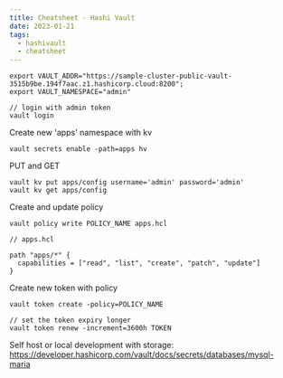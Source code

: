 ```yaml
---
title: Cheatsheet - Hashi Vault
date: 2023-01-21
tags:
  - hashivault
  - cheatsheet
---
```


```
export VAULT_ADDR="https://sample-cluster-public-vault-3515b9be.194f7aac.z1.hashicorp.cloud:8200";
export VAULT_NAMESPACE="admin"

// login with admin token
vault login
```

Create new 'apps' namespace with kv

```
vault secrets enable -path=apps hv
```

PUT and GET

```
vault kv put apps/config username='admin' password='admin'
vault kv get apps/config
```

Create and update policy

```
vault policy write POLICY_NAME apps.hcl
```

```
// apps.hcl

path "apps/*" {
  capabilities = ["read", "list", "create", "patch", "update"]
}
```

Create new token with policy

```
vault token create -policy=POLICY_NAME

// set the token expiry longer
vault token renew -increment=3600h TOKEN
```

Self host or local development with storage: https://developer.hashicorp.com/vault/docs/secrets/databases/mysql-maria
